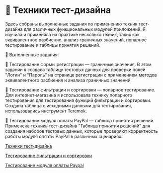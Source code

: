 # 📝 Техники тест-дизайна

Здесь собраны выполненные задания по применению техник тест-дизайна для различных функциональных модулей приложений. Я изучила и применяла на практике несколько техник, таких как эквивалентное разбиение, анализ граничных значений, попарное тестирование и таблицы принятия решений.

📝 Выполненные задания:

🔹 Тестирование формы регистрации — граничные значения.
В этом задании я создала таблицу тестовых данных для проверки полей "Логин" и "Пароль" на странице регистрации с применением методов эквивалентного разбиения и анализа граничных значений.

🔹 Тестирование фильтрации и сортировки — попарное тестирование.
Для интернет-магазина я использовала технику попарного тестирования для тестирования функций фильтрации и сортировки. Создана таблица с исходными данными для тестирования, использовались инструмент Teremok.

🔹 Тестирование модуля оплаты PayPal — таблица принятия решений.
Применена техника тест-дизайна "Таблица принятия решений" для создания наборов тестовых данных, которые проверяют корректность работы модуля оплаты PayPal в различных сценариях.


[Техники тест-дизайна](https://docs.google.com/spreadsheets/d/1x1343WoEcsrYK6hwlnsG20jVJ_YCmuBsZP9q-CtmBKs/edit?usp=sharing)

[Тестирование фильтрации и сортировки](https://docs.google.com/spreadsheets/d/1hirOwODKD4wZJr4QSx_xtmZPAIn3AzLWTROkXQe3uTc/edit?usp=sharing)

[Тестирование модуля оплаты Paypal](https://docs.google.com/spreadsheets/d/1_wiDhrjO-tTPmC4fVSa_ysT_eH9oIKQJM2M0rxxKu9E/edit?usp=sharing)
